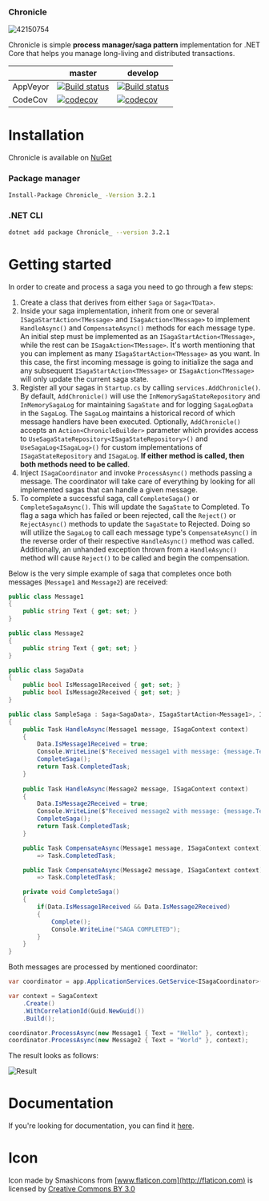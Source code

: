 ### Chronicle
![42150754](https://user-images.githubusercontent.com/7096476/64911747-ef4be100-d725-11e9-98f3-43331714afa7.png)



Chronicle is simple **process manager/saga pattern** implementation for .NET Core that helps you manage long-living and distributed transactions.

|   | master  | develop  |
|---|--------|----------|
|AppVeyor|[![Build status](https://ci.appveyor.com/api/projects/status/rma8prlvhjtql7ct/branch/master?svg=true)](https://ci.appveyor.com/project/GooRiOn/chronicle/branch/master)|[![Build status](https://ci.appveyor.com/api/projects/status/rma8prlvhjtql7ct/branch/develop?svg=true)](https://ci.appveyor.com/project/GooRiOn/chronicle/branch/develop)|
|CodeCov|[![codecov](https://codecov.io/gh/chronicle-stack/Chronicle/branch/master/graph/badge.svg)](https://codecov.io/gh/chronicle-stack/Chronicle)|[![codecov](https://codecov.io/gh/chronicle-stack/Chronicle/branch/develop/graph/badge.svg)](https://codecov.io/gh/chronicle-stack/Chronicle)|

# Installation
Chronicle is available on [NuGet](https://www.nuget.org/packages/Chronicle_/)
### Package manager
```bash
Install-Package Chronicle_ -Version 3.2.1
```

### .NET CLI
```bash
dotnet add package Chronicle_ --version 3.2.1
```

# Getting started
In order to create and process a saga you need to go through a few steps:
1. Create a class that derives from either ``Saga`` or ``Saga<TData>``.
2. Inside your saga implementation, inherit from one or several ``ISagaStartAction<TMessage>`` and ``ISagaAction<TMessage>`` to implement ``HandleAsync()`` and ``CompensateAsync()`` methods for each message type. An initial step must be implemented as an ``ISagaStartAction<TMessage>``, while the rest can be ``ISagaAction<TMessage>``. It's worth mentioning that you can implement as many ``ISagaStartAction<TMessage>`` as you want. In this case, the first incoming message is going to initialize the saga and any subsequent ``ISagaStartAction<TMessage>`` or ``ISagaAction<TMessage>`` will only update the current saga state.
3. Register all your sagas in ``Startup.cs`` by calling ``services.AddChronicle()``. By default, ``AddChronicle()`` will use the ``InMemorySagaStateRepository`` and ``InMemorySagaLog`` for maintaining ``SagaState`` and for logging ``SagaLogData`` in the ``SagaLog``. The ``SagaLog`` maintains a historical record of which message handlers have been executed. Optionally, ``AddChronicle()`` accepts an ``Action<ChronicleBuilder>`` parameter which provides access to ``UseSagaStateRepository<ISagaStateRepository>()`` and ``UseSagaLog<ISagaLog>()`` for custom implementations of ``ISagaStateRepository`` and ``ISagaLog``. **If either method is called, then both methods need to be called**.
4. Inject ``ISagaCoordinator`` and invoke ``ProcessAsync()`` methods passing a message. The coordinator will take care of everything by looking for all implemented sagas that can handle a given message.
5. To complete a successful saga, call ``CompleteSaga()`` or ``CompleteSagaAsync()``. This will update the ``SagaState`` to Completed. To flag a saga which has failed or been rejected, call the ``Reject()`` or ``RejectAsync()`` methods to update the ``SagaState`` to Rejected. Doing so will utilize the ``SagaLog`` to call each message type's ``CompensateAsync()`` in the reverse order of their respective ``HandleAsync()`` method was called. Additionally, an unhanded exception thrown from a ``HandleAsync()`` method will cause ``Reject()`` to be called and begin the compensation.

Below is the very simple example of saga that completes once both messages (``Message1`` and ``Message2``) are received:

```csharp
public class Message1
{
    public string Text { get; set; }
}

public class Message2
{
    public string Text { get; set; }
}

public class SagaData
{
    public bool IsMessage1Received { get; set; }
    public bool IsMessage2Received { get; set; }
}

public class SampleSaga : Saga<SagaData>, ISagaStartAction<Message1>, ISagaAction<Message2>
{
    public Task HandleAsync(Message1 message, ISagaContext context)
    {
        Data.IsMessage1Received = true;
        Console.WriteLine($"Received message1 with message: {message.Text}");
        CompleteSaga();
        return Task.CompletedTask;
    }
    
    public Task HandleAsync(Message2 message, ISagaContext context)
    {
        Data.IsMessage2Received = true;
        Console.WriteLine($"Received message2 with message: {message.Text}");
        CompleteSaga();
        return Task.CompletedTask;
    }

    public Task CompensateAsync(Message1 message, ISagaContext context)
        => Task.CompletedTask;

    public Task CompensateAsync(Message2 message, ISagaContext context)
        => Task.CompletedTask;

    private void CompleteSaga()
    {
        if(Data.IsMessage1Received && Data.IsMessage2Received)
        {
            Complete();
            Console.WriteLine("SAGA COMPLETED");
        }
    }
}

```

Both messages are processed by mentioned coordinator:

```csharp
var coordinator = app.ApplicationServices.GetService<ISagaCoordinator>();

var context = SagaContext
    .Create()
    .WithCorrelationId(Guid.NewGuid())
    .Build();

coordinator.ProcessAsync(new Message1 { Text = "Hello" }, context);
coordinator.ProcessAsync(new Message2 { Text = "World" }, context);
```

The result looks as follows:

![Result](https://user-images.githubusercontent.com/7096476/53180548-0c885900-35f6-11e9-864b-6b6d13641f2a.png)

# Documentation
If you're looking for documentation, you can find it [here](https://chronicle.readthedocs.io/en/latest/).

# Icon
Icon made by Smashicons from [www.flaticon.com](http://flaticon.com) is licensed by [Creative Commons BY 3.0](http://creativecommons.org/licenses/by/3.0/)
